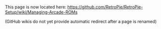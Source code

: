 This page is now located here: https://github.com/RetroPie/RetroPie-Setup/wiki/Managing-Arcade-ROMs

(GitHub wikis do not yet provide automatic redirect after a page is renamed)